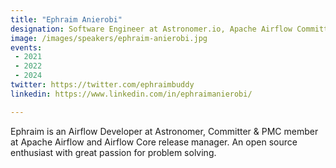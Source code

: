 ```yaml
---
title: "Ephraim Anierobi"
designation: Software Engineer at Astronomer.io, Apache Airflow Committer & PMC member
image: /images/speakers/ephraim-anierobi.jpg
events:
 - 2021
 - 2022
 - 2024
twitter: https://twitter.com/ephraimbuddy
linkedin: https://www.linkedin.com/in/ephraimanierobi/

---
```


Ephraim is an Airflow Developer at Astronomer, Committer & PMC member at Apache Airflow and Airflow Core release manager. An open source enthusiast with great passion for problem solving.